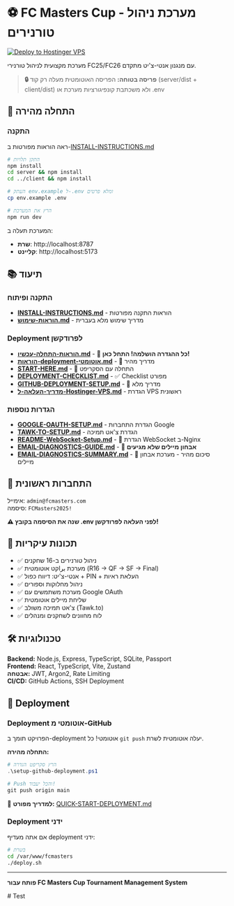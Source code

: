 # ⚽ FC Masters Cup - מערכת ניהול טורנירים

[![Deploy to Hostinger VPS](https://github.com/roizohar199/Fc-Masters-Cup/actions/workflows/deploy.yml/badge.svg)](https://github.com/roizohar199/Fc-Masters-Cup/actions/workflows/deploy.yml)

מערכת מקצועית לניהול טורנירי FC25/FC26 עם מנגנון אנטי-צ'יט מתקדם.

> **🔒 פריסה בטוחה:** הפריסה האוטומטית מעלה רק קוד (server/dist + client/dist) ולא משכתבת קונפיגורציות מערכת או .env

## 🚀 התחלה מהירה

### התקנה
ראה הוראות מפורטות ב-[INSTALL-INSTRUCTIONS.md](INSTALL-INSTRUCTIONS.md)

```bash
# התקן תלויות
npm install
cd server && npm install
cd ../client && npm install

# העתק env.example ל-.env ומלא פרטים
cp env.example .env

# הרץ את המערכת
npm run dev
```

המערכת תעלה ב:
- **שרת**: http://localhost:8787
- **קליינט**: http://localhost:5173

## 📚 תיעוד

### התקנה ופיתוח
- **[INSTALL-INSTRUCTIONS.md](INSTALL-INSTRUCTIONS.md)** - הוראות התקנה מפורטות
- **[הוראות-שימוש.md](הוראות-שימוש.md)** - מדריך שימוש מלא בעברית

### Deployment לפרודקשן
- **[הוראות-התחלה-עכשיו.md](הוראות-התחלה-עכשיו.md)** - 🎉 **כל ההגדרה הושלמה! התחל כאן!**
- **[הוראות-deployment-אוטומטי.md](הוראות-deployment-אוטומטי.md)** - 🎯 מדריך מהיר
- **[START-HERE.md](START-HERE.md)** - 🚀 התחלה עם הסקריפט
- **[DEPLOYMENT-CHECKLIST.md](DEPLOYMENT-CHECKLIST.md)** - ✅ Checklist מפורט
- **[GITHUB-DEPLOYMENT-SETUP.md](GITHUB-DEPLOYMENT-SETUP.md)** - 📖 מדריך מלא
- **[מדריך-העלאה-ל-Hostinger-VPS.md](מדריך-העלאה-ל-Hostinger-VPS.md)** - הגדרת VPS ראשונית

### הגדרות נוספות
- **[GOOGLE-OAUTH-SETUP.md](GOOGLE-OAUTH-SETUP.md)** - הגדרת התחברות Google
- **[TAWK-TO-SETUP.md](TAWK-TO-SETUP.md)** - הגדרת צ'אט תמיכה
- **[README-WebSocket-Setup.md](README-WebSocket-Setup.md)** - 🔌 הגדרת WebSocket ב-Nginx
- **[EMAIL-DIAGNOSTICS-GUIDE.md](EMAIL-DIAGNOSTICS-GUIDE.md)** - 📧 **אבחון מיילים שלא מגיעים**
- **[EMAIL-DIAGNOSTICS-SUMMARY.md](EMAIL-DIAGNOSTICS-SUMMARY.md)** - 📧 סיכום מהיר - מערכת אבחון מיילים

## 🔐 התחברות ראשונית

אימייל: `admin@fcmasters.com`  
סיסמה: `FCMasters2025!`

**⚠️ שנה את הסיסמה בקובץ .env לפני העלאה לפרודקשן!**

## 🎯 תכונות עיקריות

- ✅ ניהול טורנירים ב-16 שחקנים
- ✅ מערכת براקט אוטומטית (R16 → QF → SF → Final)
- ✅ אנטי-צ'יט: דיווח כפול + PIN + העלאת ראיות
- ✅ ניהול מחלוקות וספורים
- ✅ מערכת משתמשים עם Google OAuth
- ✅ שליחת מיילים אוטומטית
- ✅ צ'אט תמיכה משולב (Tawk.to)
- ✅ לוח מחוונים לשחקנים ומנהלים

## 🛠️ טכנולוגיות

**Backend:** Node.js, Express, TypeScript, SQLite, Passport  
**Frontend:** React, TypeScript, Vite, Zustand  
**אבטחה:** JWT, Argon2, Rate Limiting  
**CI/CD:** GitHub Actions, SSH Deployment

## 🚀 Deployment

### Deployment אוטומטי מ-GitHub

הפרויקט תומך ב-deployment אוטומטי! כל `git push` יעלה אוטומטית לשרת.

**התחלה מהירה:**
```powershell
# הרץ סקריפט הגדרה
.\setup-github-deployment.ps1

# Push והכל יעבוד!
git push origin main
```

📖 **למדריך מפורט:** [QUICK-START-DEPLOYMENT.md](QUICK-START-DEPLOYMENT.md)

### Deployment ידני

אם אתה מעדיף deployment ידני:
```bash
# בשרת
cd /var/www/fcmasters
./deploy.sh
```

---

**פותח עבור FC Masters Cup Tournament Management System** 

#   T e s t 
 
 